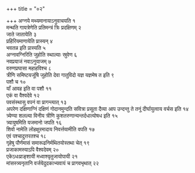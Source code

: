 +++
title = "०२"

+++
अग्नये मथ्यमानायाऽनुवाचयति १  
मन्थति गायत्रेणेति प्रतिमन्त्रं त्रिः प्रदक्षिणम् २  
जाते जातायेति ३  
प्रहिरियमाणायेति प्रास्यन् ४  
भवतन्न इति प्रास्यति ५  
अग्नावग्निरिति जुहोति स्थाल्याः स्रुवेण ६  
नवप्रयाजं नवाऽनुयाजम् ७  
वरुणप्रघासा महाहविश्च ८  
त्रीणि समिष्टयजूंषि जुहोति देवा गातुविदो यज्ञ यज्ञमेष त इति ९  
 पशौ च १०  
याँ आवह इति वा पशौ ११  
एकं वा वैश्वदेवे १२  
पवसंस्थासु वपनं वा प्रागन्त्यात् १३  
अपरेण दक्षिणाग्निं दक्षिणं गोदानमुन्दति सवित्रा प्रसूता दैव्या आप उन्दन्तु ते तनूं दीर्घायुत्वाय वर्चस इति १४  
त्र्येण्या शलल्या विनीय त्रीणि कुशतरुणान्यन्तर्दधात्योषध इति १५  
त्र्यायुषमिति यजमानो जपति १६  
शिवो नामेति लोहक्षुरमादाय निवर्त्तयामीति वपति १७  
एवं पश्चादुत्तरतश्च १८  
गृहेषु पौर्णमासं समारूढनिर्मथितयोस्तथा चेत् १९  
प्रजाकामस्याऽपि वैश्वदेवम् २०  
एकेऽधःप्राङ्शायी मध्वाश्यृतुजायोपायी २१  
मांसस्त्र्यनृतानि वर्जयेदुदकाभ्यवायं च प्रागवभृथात् २२  

